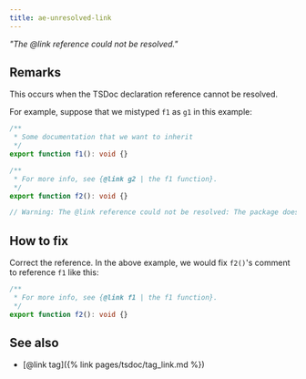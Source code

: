 ```yaml
---
title: ae-unresolved-link
---
```


_"The @link reference could not be resolved."_

## Remarks

This occurs when the TSDoc declaration reference cannot be resolved.

For example, suppose that we mistyped `f1` as `g1` in this example:

```ts
/**
 * Some documentation that we want to inherit
 */
export function f1(): void {}

/**
 * For more info, see {@link g2 | the f1 function}.
 */
export function f2(): void {}

// Warning: The @link reference could not be resolved: The package does not have an export "g2"
```

## How to fix

Correct the reference. In the above example, we would fix `f2()`'s comment to reference `f1` like this:

```ts
/**
 * For more info, see {@link f1 | the f1 function}.
 */
export function f2(): void {}
```

## See also

- [@link tag]({% link pages/tsdoc/tag_link.md %})
